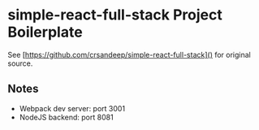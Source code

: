# simple-react-full-stack Project Boilerplate

See [https://github.com/crsandeep/simple-react-full-stack]() for original source.

## Notes

* Webpack dev server: port 3001
* NodeJS backend: port 8081 
